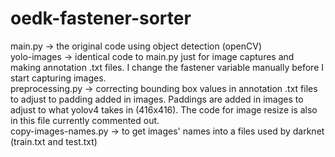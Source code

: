 # oedk-fastener-sorter

main.py -> the original code using object detection (openCV)<br>
yolo-images -> identical code to main.py just for image captures and making annotation .txt files. I change the fastener variable manually before I start capturing images. <br>
preprocessing.py -> correcting bounding box values in annotation .txt files to adjust to padding added in images. Paddings are added in images to adjust to what yolov4 takes in (416x416). The code for image resize is also in this file currently commented out. <br>
copy-images-names.py -> to get images' names into a files used by darknet (train.txt and test.txt)